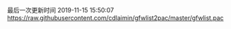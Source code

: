 最后一次更新时间 2019-11-15 15:50:07
https://raw.githubusercontent.com/cdlaimin/gfwlist2pac/master/gfwlist.pac

